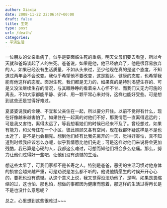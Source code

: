 ```yaml
---
author: Xiaxia
date: 2008-11-22 22:06:47+00:00
draft: false
title: 生死
type: post
url: /death/
categories:
- 平淡生活
---
```


一位朋友的父亲重病了，似乎是要面临生死的重病，明天父母们要去看望，所以今天就和爸妈谈起了人的生死。爸爸说，如果是他，他已经放弃了，他是很容易放弃的人，如果已经没有生活质量，不如从头来过，至少他现在真的是这个态度，不知道过两年会不会改变。我似乎希望他不要改变，这是豁达、健康的态度，也希望我能有他这样的态度。面对生死，我们都是无力的，如果真的是特别渴望生存的、可是又没法继续生存的情况，与其眼睁睁的看着亲人心怀不甘、而我们又无力可施的离去，不如大家都能平静、安详、用一颗平常心来对待，这样也能好受些。可是想到这些还是觉得好难过。

夏婆婆说我的命硬、不宜和父亲住在一起，所以要分开住。以前不觉得有什么，现在好像越来越害怕了。如果住在一起真的对他们不好，那我情愿一直离得远远的；可是我又害怕，离得太远了，等我想看她们的时候已经来不及了。曾经想过，如果有能力，和父母住在一个小区，彼此照顾又各有空间，现在我都怀疑这样是不是也太近了，是不是也会相克。想到他们终有比我先离开的一天，觉得好害怕，真不知道到时候我应该怎么办呢，似乎我情愿比他们先走；可是这样对他们来说将会更加残酷，我已算是心硬的人，我都这么难过，可想而知他们将会多么悲痛。那么，努力让他们过得好一些吧，让他们没有遗憾的生活。

想这些太早了，可我们家都不是长寿之人。特别是爸爸，恶劣的生活习惯对他身体的损害会越来越严重，可是劝说是怎么都不听的，他说他情愿生的时候开开心心的，要死也没有遗憾。从这个意义上说，我又觉得没法劝他了。是啊，如果畏畏缩缩的过，这也怕、那也怕，想做的事都因为健康而憋着，那这样的生活过得再长是不是也没什么意思呢？

总之，心里想到这些很难过~~~
